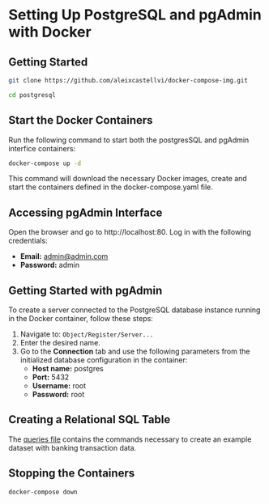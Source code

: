 # Setting Up PostgreSQL and pgAdmin with Docker

## Getting Started

```bash
git clone https://github.com/aleixcastellvi/docker-compose-img.git
```

```bash
cd postgresql
```

## Start the Docker Containers

Run the following command to start both the postgresSQL and pgAdmin interfice containers:

```bash
docker-compose up -d
```

This command will download the necessary Docker images, create and start the containers defined in the docker-compose.yaml file.

## Accessing pgAdmin Interface

Open the browser and go to http://localhost:80. Log in with the following credentials:

* **Email:** admin@admin.com
* **Password:** admin

## Getting Started with pgAdmin

To create a server connected to the PostgreSQL database instance running in the Docker container, follow these steps:

1. Navigate to: `Object/Register/Server...`
2. Enter the desired name.
3. Go to the __Connection__ tab and use the following parameters from the initialized database configuration in the container:
    * **Host name:** postgres
    * **Port:** 5432
    * **Username:** root
    * **Password:** root

## Creating a Relational SQL Table

The [queries file](./queries.sql) contains the commands necessary to create an example dataset with banking transaction data.

## Stopping the Containers

```bash
docker-compose down
```